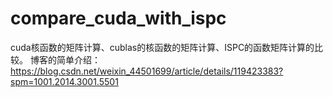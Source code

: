 # compare_cuda_with_ispc
cuda核函数的矩阵计算、cublas的核函数的矩阵计算、ISPC的函数矩阵计算的比较。
博客的简单介绍：https://blog.csdn.net/weixin_44501699/article/details/119423383?spm=1001.2014.3001.5501
